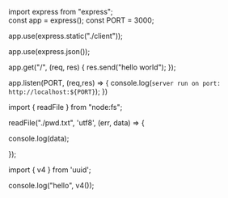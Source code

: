 <!-- סיכום החומר -->

<!-- תחילת עבודה ויצירת קובץ השרת server.ts -->

import express from "express";  
const app = express();
const PORT = 3000;

<!-- static file -->
app.use(express.static("./client"));
<!-- בעזרתו נוכל לקבל את כל הקבצים שבתיקיית client -->

<!--  ישיג לנו את המידע ל json-->
app.use(express.json());



app.get("/", (req, res) {
  res.send("hello world");
});

app.listen(PORT, (req,res) => {
    console.log(`server run on port: http://localhost:${PORT}`);
})

<!-- קריאת קובץ -->
import { readFile } from "node:fs";

readFile("./pwd.txt", 'utf8', (err, data) => {
  <!-- הפנייה לקובץ שנרצה לקרוא -->
   
   console.log(data);
   
});


<!--  -->
import { v4 } from 'uuid';

console.log("hello", v4());